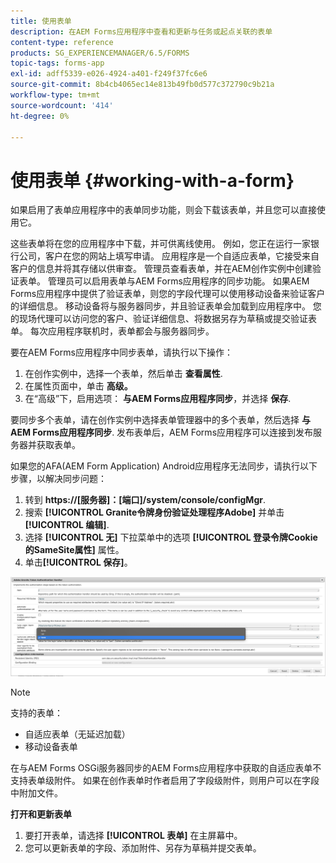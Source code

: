 ```yaml
---
title: 使用表单
description: 在AEM Forms应用程序中查看和更新与任务或起点关联的表单
content-type: reference
products: SG_EXPERIENCEMANAGER/6.5/FORMS
topic-tags: forms-app
exl-id: adff5339-e026-4924-a401-f249f37fc6e6
source-git-commit: 8b4cb4065ec14e813b49fb0d577c372790c9b21a
workflow-type: tm+mt
source-wordcount: '414'
ht-degree: 0%

---
```


# 使用表单 {#working-with-a-form}

如果启用了表单应用程序中的表单同步功能，则会下载该表单，并且您可以直接使用它。

这些表单将在您的应用程序中下载，并可供离线使用。 例如，您正在运行一家银行公司，客户在您的网站上填写申请。 应用程序是一个自适应表单，它接受来自客户的信息并将其存储以供审查。 管理员查看表单，并在AEM创作实例中创建验证表单。 管理员可以启用表单与AEM Forms应用程序的同步功能。 如果AEM Forms应用程序中提供了验证表单，则您的字段代理可以使用移动设备来验证客户的详细信息。 移动设备将与服务器同步，并且验证表单会加载到应用程序中。 您的现场代理可以访问您的客户、验证详细信息、将数据另存为草稿或提交验证表单。 每次应用程序联机时，表单都会与服务器同步。

要在AEM Forms应用程序中同步表单，请执行以下操作：

1. 在创作实例中，选择一个表单，然后单击 **查看属性**.
1. 在属性页面中，单击 **高级。**
1. 在“高级”下，启用选项： **与AEM Forms应用程序同步**，并选择 **保存**.

要同步多个表单，请在创作实例中选择表单管理器中的多个表单，然后选择 **与AEM Forms应用程序同步**. 发布表单后，AEM Forms应用程序可以连接到发布服务器并获取表单。

如果您的AFA(AEM Form Application) Android应用程序无法同步，请执行以下步骤，以解决同步问题：

1. 转到 **https://[服务器]：[端口]/system/console/configMgr**.
1. 搜索 **[!UICONTROL Granite令牌身份验证处理程序Adobe]** 并单击 **[!UICONTROL 编辑]**.
1. 选择 **[!UICONTROL 无]** 下拉菜单中的选项 **[!UICONTROL 登录令牌Cookie的SameSite属性]** 属性。
1. 单击&#x200B;**[!UICONTROL 保存]**。

![将图像与AFA Android应用程序同步](/help/forms/using/assets/afaandroid.png)

>[!NOTE]
>
>支持的表单：
>
>* 自适应表单（无延迟加载）
>* 移动设备表单
>
>在与AEM Forms OSGi服务器同步的AEM Forms应用程序中获取的自适应表单不支持表单级附件。 如果在创作表单时作者启用了字段级附件，则用户可以在字段中附加文件。


**打开和更新表单**

1. 要打开表单，请选择 **[!UICONTROL 表单]** 在主屏幕中。
1. 您可以更新表单的字段、添加附件、另存为草稿并提交表单。
